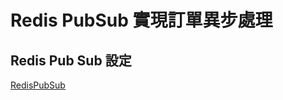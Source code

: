 # Redis PubSub 實現訂單異步處理

## Redis Pub Sub 設定
[RedisPubSub](./src/main/java/com/cloudshiba/pubsub/service/RedisPubSub.java)